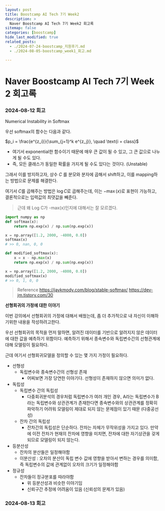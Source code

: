 ```yaml
---
layout: post
title: Boostcamp AI Tech 7기 Week2
description: >
  Naver Boostcamp AI Tech 7기 Week2 회고록
sitemap: false
categories: [boostcamp]
hide_last_modified: true
related_posts:
  - ./2024-07-24-boostcamp_지원후기.md
  - ./2024-08-05-boostcamp_week1_회고.md

---
```


# Naver Boostcamp AI Tech 7기 Week 2 회고록

### 2024-08-12 회고

Numerical Instability in Softmax

우선 softmax의 함수는 다음과 같다.

$p_i = \frac{e^{z_i}}{\sum_{j=1}^k e^{z_j}}, \quad \text{i = class}$

* 여기서 exponential한 함수이기 때문에 매우 큰 값이 될 수 있고, 그 큰 값으로 나누게 될 수도 있다.
* 즉, 모든 클래스가 동일한 확률을 가지게 될 수도 있다는 것이다. (Unstable)

그래서 이를 방지하고자, 상수 $C$ 를 분모와 분자에 곱해서 shift하고, 이를 mapping하는 방법으로 문제를 해결한다.

여기서 $C$를 곱해주는 방법은 $\log{C}$로 곱해주는데, 이는 $-\max(x)$로 표현이 가능하고, 결론적으로는 입력값의 최댓값을 빼준다.

> 근데 왜 Log C가 -max(x)인지에 대해서는 잘 모르겠다.

```python
import numpy as np
def softmax(x):
    return np.exp(x) / np.sum(np.exp(x))

x = np.array([1.2, 2000, -4000, 0.0])
softmax(x)
# >> 0, nan, 0, 0

def modified_softmax(x):
    x = x - np.max(x)
    return np.exp(x) / np.sum(np.exp(x))

x = np.array([1.2, 2000, -4000, 0.0])
modified_softmax(x)
# >> 0, 1, 0, 0
```

> Reference
> https://jaykmody.com/blog/stable-softmax/
> https://dev-jm.tistory.com/30

**선형회귀의 가정에 대한 이야기**

이번 강의에서 선형회귀의 가정에 대해서 배웠는데, 좀 더 추가적으로 내 자신이 이해하기위한 내용을 작성하려고한다.

우선 선형회귀의 목적을 먼저 말하면, 알려진 데이터를 기반으로 알려지지 않은 데이터에 대한 값을 예측하기 위함이다. 예측하기 위해서 종속변수와 독립변수간의 선형관계에 대해 모델링이 필요하다.

근데 여기서 선형회귀모델을 정의할 수 있는 몇 가지 가정이 필요하다.

* 선형성
  * 독립변수와 종속변수간의 선형성 존재
    * 어찌보면 가장 당연한 이야기다. 선형성이 존재하지 않으면 의미가 없다.
* 독립성
  * 독립변수 간의 독립성
    * 다중회귀분석의 경우처럼 독립변수가 여러 개인 경우, A라는 독립변수가 B라는 독립변수와 상관관계가 존재한다면 종속변수와의 상관관계를 정확히 파악하기 어려워 모델링이 제대로 되지 않는 문제점이 있기 때문 (다중공선성)
  * 잔차 간의 독립성
    * 잔차간의 독립성은 단순하다. 잔차는 자체가 무작위성을 가지고 있다. 만약에 이전 잔차가 현재의 잔차에 영향을 미치면, 잔차에 대한 자기상관을 갖게되므로 모델링이 되지 않는다.
* 등분산성
  * 잔차의 분산들은 일정해야함
  * 이분산성 : 오차의 분산이 독립 변수 값에 영향을 받아서 변하는 경우를 의미함, 즉 독립변수의 값에 관계없이 오차의 크기가 일정해야함
* 정규성
  * 잔차들이 정규분포를 따라야함
    * 위 등분산성과 비슷한 이야기임
    * 신뢰구간 추정에 어려움이 있음 (신뢰성의 문제가 있음)



### 2024-08-13 회고



